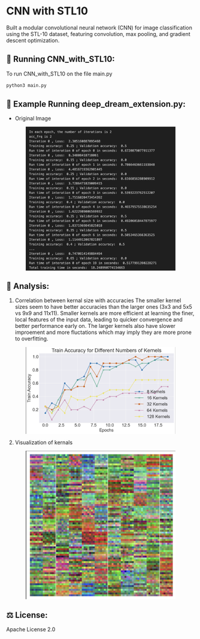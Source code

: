 # CNN with STL10

Built a modular convolutional neural network (CNN) for image classification using the STL-10 dataset, featuring convolution, max pooling, and gradient descent optimization.

## 🚀 Running CNN_with_STL10:
To run CNN_with_STL10 on the file main.py 

```sh
python3 main.py
```

## 👀 Example Running deep_dream_extension.py:
- Original Image
<p align="center">
  <img align="center" alt="Accuracy over Epoch" width="400" src="https://github.com/ngoclinhp842/cnn_with_stl10/blob/main/outputs/running_example.png">
</p>

## 📝 Analysis:

1. Correlation between kernal size with accuracies 
The smaller kernel sizes seem to have better accuracies than the larger ones (3x3 and 5x5 vs 9x9 and 11x11).
Smaller kernels are more efficient at learning the finer, local features of the input data, leading to quicker convergence and better performance early on.
The larger kernels also have slower improement and more fluctations which may imply they are more prone to overfitting.

<p align="center">
  <img align="center" alt="Kernal Size" width="400" src="https://github.com/ngoclinhp842/cnn_with_stl10/blob/main/outputs/train_accuracy_across_different_number_of_kernals.png">
</p>

2. Visualization of kernals

<p align="center">
  <img align="center" alt="Kernal Visualization" width="400" src="https://github.com/ngoclinhp842/cnn_with_stl10/blob/main/outputs/kernals.png">
</p>

## ⚖️ License:
Apache License 2.0

